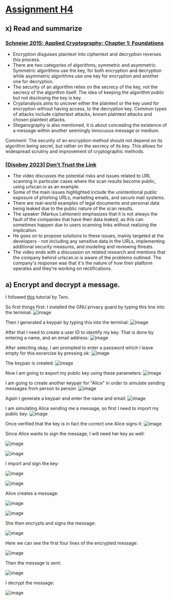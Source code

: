 # [Assignment H4](https://terokarvinen.com/2024/information-security-2024-spring/#h4-etaoin)

## x) Read and summarize

### [Schneier 2015: Applied Cryptography: Chapter 1: Foundations](https://learning.oreilly.com/library/view/applied-cryptography-protocols/9781119096726/08_chap01.html#chap01-sec001)

- Encryption disguises plaintext into ciphertext and decryption reverses this process.
- There are two categories of algorithms; symmetric and asymmetric. Symmetric algorithms use the key, for both encryption and decryption while asymmetric algorithms use one key for encryption and another one for decryption.
- The security of an algorithm relies on the secrecy of the key, not the secrecy of the algorithm itself. The idea of keeping the algorithm public but not disclosing the key is key.
- Cryptanalysis aims to uncover either the plaintext or the key used for encryption without having access, to the decryption key. Common types of attacks include ciphertext attacks, known plaintext attacks and chosen plaintext attacks.
- Steganography is also mentioned, it is about concealing the existence of a message within another seemingly innocuous message or medium.

Comment: The security of an encryption method should not depend on its algorithm being secret, but rather on the secrecy of its key. This allows for widespread scrutiny and improvement of cryptographic methods.

### [[Disobey 2023] Don't Trust the Link](https://www.youtube.com/watch?v=iluhSh4E2r8)

- The video discusses the potential risks and issues related to URL scanning in particular cases where the scan results become public, using urlscan.io as an example.
- Some of the main issues highlighted include the unintentional public exposure of phishing URLs, marketing emails, and secure mail systems.
- There are real-world examples of legal documents and personal data being leaked due to the public nature of the scan results.
- The speaker (Markus Lehtonen) emphasizes that it is not always the fault of the companies that have their data leaked, as this can sometimes happen due to users scanning links without realizing the implication.
- He goes on to propose solutions to these issues, mainly targeted at the developers - not including any sensitive data in the URLs, implementing additional security measures, and modeling and reviewing threats.
- The video ends with a discussion on related research and mentions that the company behind urlscan.io is aware of the problems outlined. The company's response was that it's the nature of how their platform operates and they're working on rectifications.

## a) Encrypt and decrypt a message. 

I followed [this](https://terokarvinen.com/2023/pgp-encrypt-sign-verify/) tutorial by Tero.

So first things first: I installed the GNU privacy guard by typing this line into the terminal: 
![image](https://github.com/roopeti/infosec_2024/assets/113911074/0be97594-55fe-454e-9208-4ad9520ccaae)

Then I generated a keypair by typing this into the terminal:
![image](https://github.com/roopeti/infosec_2024/assets/113911074/753c7134-c36c-4bb6-868f-d6a59b972cbc)

After that I need to create a user ID to identify my key. That is done by entering a name, and an email address:
![image](https://github.com/roopeti/infosec_2024/assets/113911074/39452f30-c40e-4888-986b-62bc9b4c1424)

After selecting okay, I am prompted to enter a password which I leave empty for this excercise by pressing ok: 
![image](https://github.com/roopeti/infosec_2024/assets/113911074/5f535426-59b6-4e7e-a9c9-fa7ba9edb563)

The keypair is created: 
![image](https://github.com/roopeti/infosec_2024/assets/113911074/341a8260-bb7d-4353-b616-50d99fa999ac)

Now I am going to export my public key using these parameters: 
![image](https://github.com/roopeti/infosec_2024/assets/113911074/7aca74d1-c929-4741-881b-75c2e79072f2)

I am going to create another keypair for "Alice" in order to simulate sending messages from person to person: 
![image](https://github.com/roopeti/infosec_2024/assets/113911074/d0a3d007-675c-442e-b170-6b0340c4525d)

Again I generate a keypair and enter the name and email: 
![image](https://github.com/roopeti/infosec_2024/assets/113911074/9ab5d411-8867-4aed-8a22-73ae124d6d42)

I am simulating Alice sending me a message, so first I need to import my public key: 
![image](https://github.com/roopeti/infosec_2024/assets/113911074/d4622793-901d-4f69-a69b-a723346a8b2d)

Once verified that the key is in fact the correct one Alice signs it: 
![image](https://github.com/roopeti/infosec_2024/assets/113911074/1abc651b-f9b5-4d83-8029-a40d0b42cb73)

Since Alice wants to sign the message, I will need her key as well: 

![image](https://github.com/roopeti/infosec_2024/assets/113911074/c08b18ec-75a7-40e4-ad61-2c2a428ff11d)

![image](https://github.com/roopeti/infosec_2024/assets/113911074/322e95a6-2d8b-4137-b55c-1e9a12fd975c)

I import and sign the key: 

![image](https://github.com/roopeti/infosec_2024/assets/113911074/2a060791-d58f-4e29-8cac-df2085f93782)

![image](https://github.com/roopeti/infosec_2024/assets/113911074/d2d6840c-e2b8-48cf-96d7-514837a4819b)

Alice creates a message: 

![image](https://github.com/roopeti/infosec_2024/assets/113911074/51ec20a2-0394-4fd4-b7be-f74cf4c0b617)

![image](https://github.com/roopeti/infosec_2024/assets/113911074/3f314167-e681-42d2-b9ee-a652160674be)

She then encrypts and signs the message: 

![image](https://github.com/roopeti/infosec_2024/assets/113911074/ec45a201-a7e2-4723-af5c-460c94a93f87)

Here we can see the first four lines of the encrypted message:

![image](https://github.com/roopeti/infosec_2024/assets/113911074/c3444bc8-47d0-413a-a472-cb340914d698)

Then the message is sent: 

![image](https://github.com/roopeti/infosec_2024/assets/113911074/9a967a24-78bc-4e6c-b285-1bf106ea29d4)

I decrypt the message: 

![image](https://github.com/roopeti/infosec_2024/assets/113911074/c7cd1a68-9db5-4911-8c0c-90044520a1d2)



